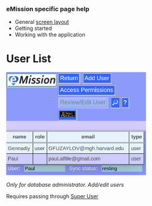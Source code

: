 ### eMission specific page help
* General [screen layout](GeneralLayout.md)
* Getting started
* Working with the application


# User List
![](../images/UserList.png)

*Only for database administrator. Add/edit users*

Requires passing through [Super User](SuperUser.md)


